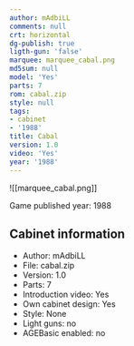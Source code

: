 ```yaml
---
author: mAdbiLL
comments: null
crt: horizontal
dg-publish: true
ligth-gun: 'false'
marquee: marquee_cabal.png
md5sum: null
model: 'Yes'
parts: 7
rom: cabal.zip
style: null
tags:
- cabinet
- '1988'
title: Cabal
version: 1.0
video: 'Yes'
year: '1988'
---
```


![[marquee_cabal.png]]

Game published year: 1988

## Cabinet information

- Author: mAdbiLL
- File: cabal.zip
- Version: 1.0
- Parts: 7
- Introduction video: Yes
- Own cabinet design: Yes
- Style: None
- Light guns: no
- AGEBasic enabled: no

